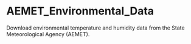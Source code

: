 # AEMET_Environmental_Data
Download environmental temperature and humidity data from the State Meteorological Agency (AEMET).
